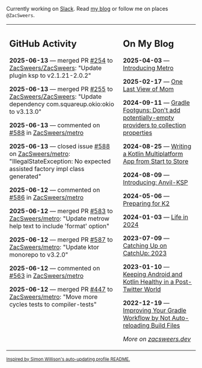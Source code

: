 Currently working on [Slack](https://slack.com/). Read [my blog](https://zacsweers.dev/) or follow me on places `@ZacSweers`.

<table><tr><td valign="top" width="60%">

## GitHub Activity
<!-- githubActivity starts -->
**2025-06-13** — merged PR [#254](https://github.com/ZacSweers/ZacSweers/pull/254) to [ZacSweers/ZacSweers](https://github.com/ZacSweers/ZacSweers): "Update plugin ksp to v2.1.21-2.0.2"

**2025-06-13** — merged PR [#255](https://github.com/ZacSweers/ZacSweers/pull/255) to [ZacSweers/ZacSweers](https://github.com/ZacSweers/ZacSweers): "Update dependency com.squareup.okio:okio to v3.13.0"

**2025-06-13** — commented on [#588](https://github.com/ZacSweers/metro/issues/588#issuecomment-2971134273) in [ZacSweers/metro](https://github.com/ZacSweers/metro)

**2025-06-13** — closed issue [#588](https://github.com/ZacSweers/metro/issues/588) on [ZacSweers/metro](https://github.com/ZacSweers/metro): "IllegalStateException: No expected assisted factory impl class generated"

**2025-06-12** — commented on [#586](https://github.com/ZacSweers/metro/issues/586#issuecomment-2968925644) in [ZacSweers/metro](https://github.com/ZacSweers/metro)

**2025-06-12** — merged PR [#583](https://github.com/ZacSweers/metro/pull/583) to [ZacSweers/metro](https://github.com/ZacSweers/metro): "Update metrow help text to include 'format' option"

**2025-06-12** — merged PR [#587](https://github.com/ZacSweers/metro/pull/587) to [ZacSweers/metro](https://github.com/ZacSweers/metro): "Update ktor monorepo to v3.2.0"

**2025-06-12** — commented on [#563](https://github.com/ZacSweers/metro/pull/563#issuecomment-2968296977) in [ZacSweers/metro](https://github.com/ZacSweers/metro)

**2025-06-12** — merged PR [#447](https://github.com/ZacSweers/metro/pull/447) to [ZacSweers/metro](https://github.com/ZacSweers/metro): "Move more cycles tests to compiler-tests"
<!-- githubActivity ends -->
</td><td valign="top" width="40%">

## On My Blog
<!-- blog starts -->
**2025-04-03** — [Introducing Metro](https://www.zacsweers.dev/introducing-metro/)

**2025-02-17** — [One Last View of Mom](https://www.zacsweers.dev/one-last-view-of-mom/)

**2024-09-11** — [Gradle Footguns: Don't add potentially-empty providers to collection properties](https://www.zacsweers.dev/gradle-footgun-adding-empty-providers-to-collection-properties/)

**2024-08-25** — [Writing a Kotlin Multiplatform App from Start to Store](https://www.zacsweers.dev/writing-a-kotlin-multiplatform-app-from-start-to-store/)

**2024-08-09** — [Introducing: Anvil-KSP](https://www.zacsweers.dev/introducing-anvil-ksp/)

**2024-05-06** — [Preparing for K2](https://www.zacsweers.dev/preparing-for-k2/)

**2024-01-03** — [Life in 2024](https://www.zacsweers.dev/life-in-2024/)

**2023-07-09** — [Catching Up on CatchUp: 2023](https://www.zacsweers.dev/catching-up-on-catchup-2023/)

**2023-01-10** — [Keeping Android and Kotlin Healthy in a Post-Twitter World](https://www.zacsweers.dev/keeping-android-healthy/)

**2022-12-19** — [Improving Your Gradle Workflow by Not Auto-reloading Build Files](https://www.zacsweers.dev/improving-your-workflow-by-not-auto-reloading-build-files/)
<!-- blog ends -->
_More on [zacsweers.dev](https://zacsweers.dev/)_
</td></tr></table>

<sub><a href="https://simonwillison.net/2020/Jul/10/self-updating-profile-readme/">Inspired by Simon Willison's auto-updating profile README.</a></sub>